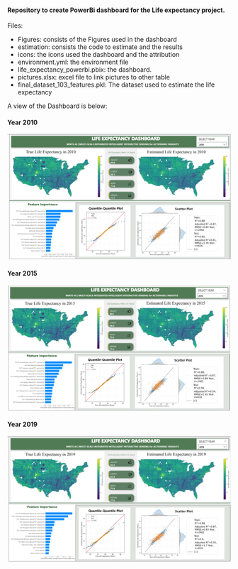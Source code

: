 #### Repository to create PowerBi dashboard for the Life expectancy project.

Files:
- Figures: consists of the Figures used in the dashboard
- estimation: consists the code to estimate and the results
- icons: the icons used the dashboard and the attribution
- environment.yml: the environment file
- life_expectancy_powerbi.pbix: the dashboard. 
- pictures.xlsx: excel file to link pictures to other table
- final_dataset_103_features.pkl: The dataset used to estimate the life expectancy

A view of the Dashboard is below:

#### Year 2010
![year_2010](year_2010.png)

#### Year 2015
![year_2015](year_2015.png)

#### Year 2019
![year_2019](year_2019.png)